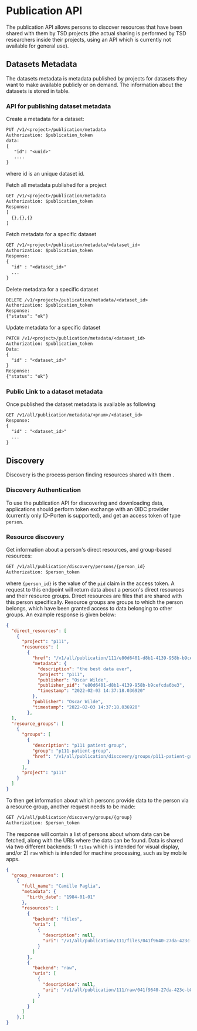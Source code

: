 
# Publication API

The publication API allows persons to discover resources that have been shared with them by TSD projects (the actual sharing is performed by TSD researchers inside their projects, using an API which is currently not available for general use).

## Datasets Metadata

The datasets metadata is metadata published by projects for datasets they want to make available publicly or on demand. The information about the datasets is stored in table.

### API for publishing dataset metadata

Create a metadata for a dataset:

```txt
PUT /v1/<project>/publication/metadata
Authorization: $publication_token
data: 
{
   "id": "<uuid>"
   ....
}
```

where id is an unique dataset id.

Fetch all metadata published for a project

```txt
GET /v1/<project>/publication/metadata
Authorization: $publication_token
Response:
[
  {},{},{}
]
```

Fetch metadata for a specific dataset

```txt
GET /v1/<project>/publication/metadata/<dataset_id>
Authorization: $publication_token
Response:
{
  "id" : "<dataset_id>"
  ...
}
```

Delete metadata for a specific dataset

```txt
DELETE /v1/<project>/publication/metadata/<dataset_id>
Authorization: $publication_token
Response:
{"status": "ok"}
```

Update metadata for a specific dataset

```txt
PATCH /v1/<project>/publication/metadata/<dataset_id>
Authorization: $publication_token
Data:
{
  "id" : "<dataset_id>"
}
Response:
{"status": "ok"}
```

### Public Link to a dataset metadata

Once published the dataset metadata is available as following

```txt
GET /v1/all/publication/metadata/<pnum>/<dataset_id>
Response:
{
  "id" : "<dataset_id>"
  ...
}
```

## Discovery

Discovery is the process person finding resources shared with them .

### Discovery Authentication

To use the publication API for discovering and downloading data, applications should perform token exchange with an OIDC provider (currently only ID-Porten is supported), and get an access token of type `person`.

### Resource discovery

Get information about a person's direct resources, and group-based resources:

```txt
GET /v1/all/publication/discovery/persons/{person_id}
Authorization: $person_token
```

where `{person_id}` is the value of the `pid` claim in the access token. A request to this endpoint will return data about a person's direct resources and their resource groups. Direct resources are files that are shared with this person specifically. Resource groups are groups to which the person belongs, which have been granted access to data belonging to other groups. An example response is given below:

```json
{
  "direct_resources": [
    {
      "project": "p111",
      "resources": [
        {
          "href": "/v1/all/publication/111/e80d6401-d8b1-4139-958b-b9cefcda6be3/file1.txt",
          "metadata": {
            "description": "the best data ever",
            "project": "p111",
            "publisher": "Oscar Wilde",
            "publisher_pid": "e80d6401-d8b1-4139-958b-b9cefcda6be3",
            "timestamp": "2022-02-03 14:37:18.036920"
          },
          "publisher": "Oscar Wilde",
          "timestamp": "2022-02-03 14:37:18.036920"
        },
  ],
  "resource_groups": [
    {
      "groups": [
        {
          "description": "p111 patient group",
          "group": "p111-patient-group",
          "href": "/v1/all/publication/discovery/groups/p111-patient-group"
        }
      ],
      "project": "p111"
    }
  ]
}
```

To then get information about which persons provide data to the person via a resource group, another request needs to be made:

```txt
GET /v1/all/publication/discovery/groups/{group}
Authorization: $person_token
```

The response will contain a list of persons about whom data can be fetched, along with the URIs where the data can be found. Data is shared via two different backends: 1) `files` which is intended for visual display, and/or 2) `raw` which is intended for machine processing, such as by mobile apps.

```json
{
  "group_resources": [
    {
      "full_name": "Camille Paglia",
      "metadata": {
        "birth_date": "1984-01-01"
      },
      "resources": [
        {
          "backend": "files",
          "uris": [
            {
              "description": null,
              "uri": "/v1/all/publication/111/files/041f9640-27da-423c-b8be-b3343e290a49"
            }
          ]
        },
        {
          "backend": "raw",
          "uris": [
            {
              "description": null,
              "uri": "/v1/all/publication/111/raw/041f9640-27da-423c-b8be-b3343e290a49"
            }
          ]
        }
      ]
    },]
}
```
